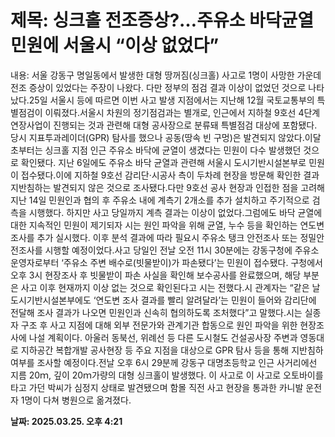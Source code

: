 # **제목: 싱크홀 전조증상?…주유소 바닥균열 민원에 서울시 “이상 없었다”**

  내용: 서울 강동구 명일동에서 발생한 대형 땅꺼짐(싱크홀) 사고로 1명이 사망한 가운데 전조 증상이 있었다는 주장이 나왔다. 다만 정부의 점검 결과 이상이 없었던 것으로 나타났다.25일 서울시 등에 따르면 이번 사고 발생 지점에서는 지난해 12월 국토교통부의 특별점검이 이뤄졌다.서울시 차원의 정기점검과는 별개로, 인근에서 지하철 9호선 4단계 연장사업이 진행되는 것과 관련해 대형 공사장으로 분류돼 특별점검 대상에 포함됐다. 당시 지표투과레이더(GPR) 탐사를 했으나 공동(땅속 빈 구멍)은 발견되지 않았다.이달 초부터는 싱크홀 지점 인근 주유소 바닥에 균열이 생겼다는 민원이 다수 발생했던 것으로 확인됐다. 지난 6일에도 주유소 바닥 균열과 관련해 서울시 도시기반시설본부로 민원이 접수됐다.이에 지하철 9호선 감리단·시공사 측이 두차례 현장을 방문해 확인한 결과 지반침하는 발견되지 않은 것으로 조사됐다.다만 9호선 공사 현장과 인접한 점을 고려해 지난 14일 민원인과 협의 후 주유소 내에 계측기 2개소를 추가 설치하고 주기적으로 검측을 시행했다. 하지만 사고 당일까지 계측 결과는 이상이 없었다.그럼에도 바닥 균열에 대한 지속적인 민원이 제기되자 시는 원인 파악을 위해 균열, 누수 등을 확인하는 연도변 조사를 추가 실시했다. 이후 분석 결과에 따라 필요시 주유소 탱크 안전조사 또는 정밀안전조사를 시행할 예정이었다.사고 당일인 전날 오전 11시 30분에는 강동구청에 주유소 운영자로부터 ‘주유소 주변 배수로(빗물받이)가 파손됐다’는 민원이 접수됐다. 구청에서 오후 3시 현장조사 후 빗물받이 파손 사실을 확인해 보수공사를 완료했으며, 해당 부분은 사고 이후 현재까지 이상 없는 것으로 확인된다고 시는 전했다.시 관계자는 “같은 날 도시기반시설본부에도 ‘연도변 조사 결과를 빨리 알려달라’는 민원이 들어와 감리단에 전달해 조사 결과가 나오면 민원인과 신속히 협의하도록 조처했다”고 말했다.시는 실종자 구조 후 사고 지점에 대해 외부 전문가와 관계기관 합동으로 원인 파악을 위한 현장조사에 나설 계획이다. 아울러 동북선, 위례선 등 다른 도시철도 건설공사장 주변과 영동대로 지하공간 복합개발 공사현장 등 주요 지점을 대상으로 GPR 탐사 등을 통해 지반침하 여부를 조사할 예정이다.전날 오후 6시 29분께 강동구 대명초등학교 인근 사거리에선 지름 20ｍ, 깊이 20ｍ가량의 대형 싱크홀이 발생했다. 이 사고로 이 사고로 오토바이를 타고 가던 박씨가 심정지 상태로 발견됐으며 함몰 직전 사고 현장을 통과한 카니발 운전자 1명이 다쳐 병원으로 옮겨졌다.

  **날짜: 2025.03.25. 오후 4:21**